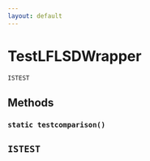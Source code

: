 ```yaml
---
layout: default
---
```

# TestLFLSDWrapper

`ISTEST`
## Methods
### `static testcomparison()`

`ISTEST`
---
